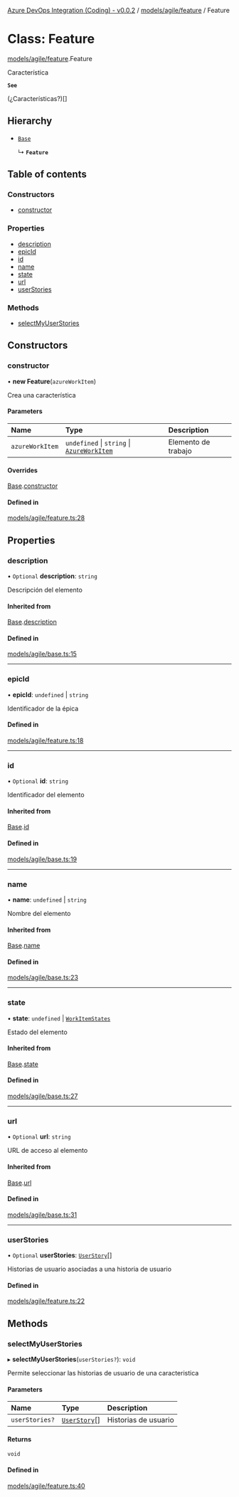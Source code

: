 [Azure DevOps Integration (Coding) - v0.0.2](../README.md) / [models/agile/feature](../modules/models_agile_feature.md) / Feature

# Class: Feature

[models/agile/feature](../modules/models_agile_feature.md).Feature

Característica

**`See`**

(¿Características?)[]

## Hierarchy

- [`Base`](models_agile_base.Base.md)

  ↳ **`Feature`**

## Table of contents

### Constructors

- [constructor](models_agile_feature.Feature.md#constructor)

### Properties

- [description](models_agile_feature.Feature.md#description)
- [epicId](models_agile_feature.Feature.md#epicid)
- [id](models_agile_feature.Feature.md#id)
- [name](models_agile_feature.Feature.md#name)
- [state](models_agile_feature.Feature.md#state)
- [url](models_agile_feature.Feature.md#url)
- [userStories](models_agile_feature.Feature.md#userstories)

### Methods

- [selectMyUserStories](models_agile_feature.Feature.md#selectmyuserstories)

## Constructors

### constructor

• **new Feature**(`azureWorkItem`)

Crea una característica

#### Parameters

| Name | Type | Description |
| :------ | :------ | :------ |
| `azureWorkItem` | `undefined` \| `string` \| [`AzureWorkItem`](models_azureDevOps_azureWorkItem.AzureWorkItem.md) | Elemento de trabajo |

#### Overrides

[Base](models_agile_base.Base.md).[constructor](models_agile_base.Base.md#constructor)

#### Defined in

[models/agile/feature.ts:28](https://github.com/jeysgar1/azure-devops-api-kms/blob/c1ba83d/src/models/agile/feature.ts#L28)

## Properties

### description

• `Optional` **description**: `string`

Descripción del elemento

#### Inherited from

[Base](models_agile_base.Base.md).[description](models_agile_base.Base.md#description)

#### Defined in

[models/agile/base.ts:15](https://github.com/jeysgar1/azure-devops-api-kms/blob/c1ba83d/src/models/agile/base.ts#L15)

___

### epicId

• **epicId**: `undefined` \| `string`

Identificador de la épica

#### Defined in

[models/agile/feature.ts:18](https://github.com/jeysgar1/azure-devops-api-kms/blob/c1ba83d/src/models/agile/feature.ts#L18)

___

### id

• `Optional` **id**: `string`

Identificador del elemento

#### Inherited from

[Base](models_agile_base.Base.md).[id](models_agile_base.Base.md#id)

#### Defined in

[models/agile/base.ts:19](https://github.com/jeysgar1/azure-devops-api-kms/blob/c1ba83d/src/models/agile/base.ts#L19)

___

### name

• **name**: `undefined` \| `string`

Nombre del elemento

#### Inherited from

[Base](models_agile_base.Base.md).[name](models_agile_base.Base.md#name)

#### Defined in

[models/agile/base.ts:23](https://github.com/jeysgar1/azure-devops-api-kms/blob/c1ba83d/src/models/agile/base.ts#L23)

___

### state

• **state**: `undefined` \| [`WorkItemStates`](../enums/categories_workItemStates.WorkItemStates.md)

Estado del elemento

#### Inherited from

[Base](models_agile_base.Base.md).[state](models_agile_base.Base.md#state)

#### Defined in

[models/agile/base.ts:27](https://github.com/jeysgar1/azure-devops-api-kms/blob/c1ba83d/src/models/agile/base.ts#L27)

___

### url

• `Optional` **url**: `string`

URL de acceso al elemento

#### Inherited from

[Base](models_agile_base.Base.md).[url](models_agile_base.Base.md#url)

#### Defined in

[models/agile/base.ts:31](https://github.com/jeysgar1/azure-devops-api-kms/blob/c1ba83d/src/models/agile/base.ts#L31)

___

### userStories

• `Optional` **userStories**: [`UserStory`](models_agile_userStory.UserStory.md)[]

Historias de usuario asociadas a una historia de usuario

#### Defined in

[models/agile/feature.ts:22](https://github.com/jeysgar1/azure-devops-api-kms/blob/c1ba83d/src/models/agile/feature.ts#L22)

## Methods

### selectMyUserStories

▸ **selectMyUserStories**(`userStories?`): `void`

Permite seleccionar las historias de usuario de una caracteristica

#### Parameters

| Name | Type | Description |
| :------ | :------ | :------ |
| `userStories?` | [`UserStory`](models_agile_userStory.UserStory.md)[] | Historias de usuario |

#### Returns

`void`

#### Defined in

[models/agile/feature.ts:40](https://github.com/jeysgar1/azure-devops-api-kms/blob/c1ba83d/src/models/agile/feature.ts#L40)

